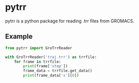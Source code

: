 # pytrr

pytrr is a python package for reading .trr files from GROMACS.

## Example

```python
from pytrr import GroTrrReader

with GroTrrReader('traj.trr') as trrfile:
    for frame in trrfile:
        print(frame['step'])
        frame_data = trrfile.get_data()
        print(frame_data['x'][0])
```
